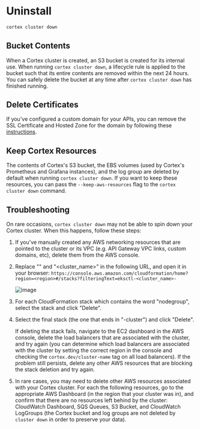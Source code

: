# Uninstall

```bash
cortex cluster down
```

## Bucket Contents

When a Cortex cluster is created, an S3 bucket is created for its internal use. When running `cortex cluster down`, a lifecycle rule is applied to the bucket such that its entire contents are removed within the next 24 hours. You can safely delete the bucket at any time after `cortex cluster down` has finished running.

## Delete Certificates

If you've configured a custom domain for your APIs, you can remove the SSL Certificate and Hosted Zone for the domain by
following these [instructions](../networking/custom-domain.md#cleanup).

## Keep Cortex Resources

The contents of Cortex's S3 bucket, the EBS volumes (used by Cortex's Prometheus and Grafana instances), and the log group are deleted by default when running `cortex cluster down`. If you want to keep these resources, you can pass the `--keep-aws-resources` flag to the `cortex cluster down` command.

## Troubleshooting

On rare occasions, `cortex cluster down` may not be able to spin down your Cortex cluster. When this happens, follow
these steps:

1. If you've manually created any AWS networking resources that are pointed to the cluster or its VPC (e.g. API Gateway
   VPC links, custom domains, etc), delete them from the AWS console.

1. Replace "<region>" and "<cluster_name>" in the following URL, and open it in your
   browser: `https://console.aws.amazon.com/cloudformation/home?region=<region>#/stacks?filteringText=eksctl-<cluster_name>-`

   ![image](https://user-images.githubusercontent.com/808475/97790394-963b4880-1b85-11eb-8e27-ba5a551606b3.png)

1. For each CloudFormation stack which contains the word "nodegroup", select the stack and click "Delete".

1. Select the final stack (the one that ends in "-cluster") and click "Delete".

   If deleting the stack fails, navigate to the EC2 dashboard in the AWS console, delete the load balancers that are
   associated with the cluster, and try again (you can determine which load balancers are associated with the cluster by
   setting the correct region in the console and checking the `cortex.dev/cluster-name` tag on all load balancers). If
   the problem still persists, delete any other AWS resources that are blocking the stack deletion and try again.

1. In rare cases, you may need to delete other AWS resources associated with your Cortex cluster. For each the following
   resources, go to the appropriate AWS Dashboard (in the region that your cluster was in), and confirm that there are
   no resources left behind by the cluster: CloudWatch Dashboard, SQS Queues, S3 Bucket, and CloudWatch LogGroups (the
   Cortex bucket and log groups are not deleted by `cluster down` in order to preserve your data).
